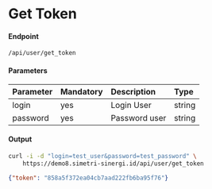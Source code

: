 # Get Token
#### Endpoint
```
/api/user/get_token
```

#### Parameters
| Parameter | Mandatory     | Description                          | Type               |
| :---      | :---          | :---                                 | :---               |
| login     | yes           | Login User                           | string             |
| password  | yes           | Password user                        | string             |

#### Output
````bash
curl -i -d "login=test_user&password=test_password" \
    https://demo8.simetri-sinergi.id/api/user/get_token
`````
````json
{"token": "858a5f372ea04cb7aad222fb6ba95f76"}
````
